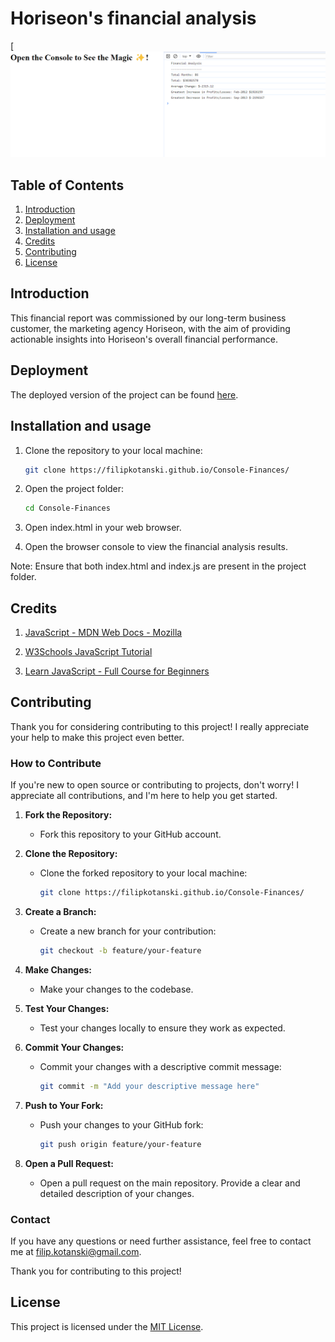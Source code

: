 # Horiseon's financial analysis

[![Overview](./images/Screenshot%202023-12-10%20202517.png)


## Table of Contents

1. [Introduction](#introduction)
2. [Deployment](#deployment)
3. [Installation and usage](#installation-and-usage)
4. [Credits](#credits)
4. [Contributing](#contributing)
5. [License](#license)

## Introduction
This financial report was commissioned by our long-term business customer, the marketing agency Horiseon, with the aim of providing actionable insights into Horiseon's overall financial performance.

## Deployment

The deployed version of the project can be found [here](https://filipkotanski.github.io/Console-Finances/).

## Installation and usage
1. Clone the repository to your local machine:

   ```bash
   git clone https://filipkotanski.github.io/Console-Finances/
   ```


2. Open the project folder:

    ```bash
    cd Console-Finances
    ```

3. Open index.html in your web browser.

4. Open the browser console to view the financial analysis results.

Note: Ensure that both index.html and index.js are present in the project folder.

## Credits

1. [JavaScript - MDN Web Docs - Mozilla](https://developer.mozilla.org/en-US/docs/Web/JavaScript)

2. [W3Schools JavaScript Tutorial](https://www.w3schools.com/js/)

3. [Learn JavaScript - Full Course for Beginners](https://www.youtube.com/watch?v=PkZNo7MFNFg&t=9832s)

## Contributing
Thank you for considering contributing to this project! I really appreciate your help to make this project even better.

### How to Contribute

If you're new to open source or contributing to projects, don't worry! I appreciate all contributions, and I'm here to help you get started.

1. **Fork the Repository:**
   - Fork this repository to your GitHub account.

2. **Clone the Repository:**
   - Clone the forked repository to your local machine:
     ```bash
     git clone https://filipkotanski.github.io/Console-Finances/
     ```

3. **Create a Branch:**
   - Create a new branch for your contribution:
     ```bash
     git checkout -b feature/your-feature
     ```

4. **Make Changes:**
   - Make your changes to the codebase.

5. **Test Your Changes:**
   - Test your changes locally to ensure they work as expected.

6. **Commit Your Changes:**
   - Commit your changes with a descriptive commit message:
     ```bash
     git commit -m "Add your descriptive message here"
     ```

7. **Push to Your Fork:**
   - Push your changes to your GitHub fork:
     ```bash
     git push origin feature/your-feature
     ```

8. **Open a Pull Request:**
   - Open a pull request on the main repository. Provide a clear and detailed description of your changes.


### Contact

If you have any questions or need further assistance, feel free to contact me at [filip.kotanski@gmail.com](mailto:filp.kotanski@gmail.com).

Thank you for contributing to this project!

## License
This project is licensed under the [MIT License](https://opensource.org/license/mit/).
